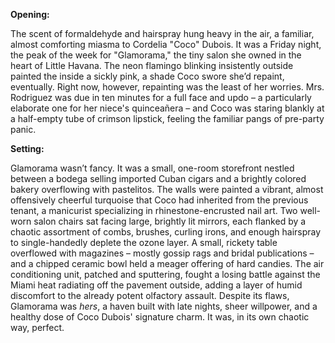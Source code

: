 **Opening:**

The scent of formaldehyde and hairspray hung heavy in the air, a familiar, almost comforting miasma to Cordelia "Coco" Dubois. It was a Friday night, the peak of the week for "Glamorama," the tiny salon she owned in the heart of Little Havana. The neon flamingo blinking insistently outside painted the inside a sickly pink, a shade Coco swore she’d repaint, eventually. Right now, however, repainting was the least of her worries. Mrs. Rodriguez was due in ten minutes for a full face and updo – a particularly elaborate one for her niece's quinceañera – and Coco was staring blankly at a half-empty tube of crimson lipstick, feeling the familiar pangs of pre-party panic.

**Setting:**

Glamorama wasn’t fancy. It was a small, one-room storefront nestled between a bodega selling imported Cuban cigars and a brightly colored bakery overflowing with pastelitos. The walls were painted a vibrant, almost offensively cheerful turquoise that Coco had inherited from the previous tenant, a manicurist specializing in rhinestone-encrusted nail art. Two well-worn salon chairs sat facing large, brightly lit mirrors, each flanked by a chaotic assortment of combs, brushes, curling irons, and enough hairspray to single-handedly deplete the ozone layer. A small, rickety table overflowed with magazines – mostly gossip rags and bridal publications – and a chipped ceramic bowl held a meager offering of hard candies. The air conditioning unit, patched and sputtering, fought a losing battle against the Miami heat radiating off the pavement outside, adding a layer of humid discomfort to the already potent olfactory assault. Despite its flaws, Glamorama was *hers*, a haven built with late nights, sheer willpower, and a healthy dose of Coco Dubois' signature charm. It was, in its own chaotic way, perfect.
